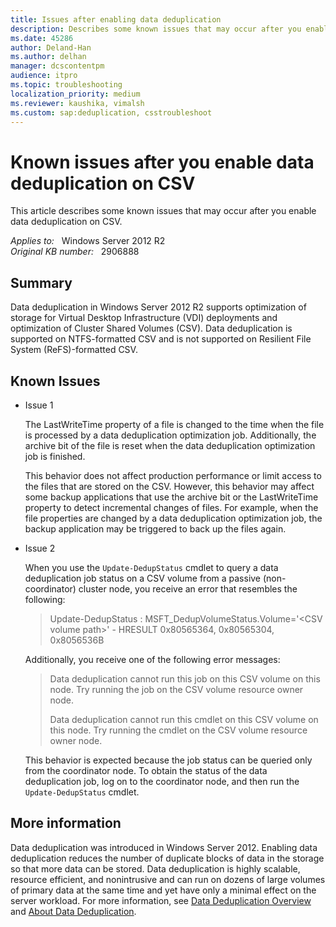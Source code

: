 ```yaml
---
title: Issues after enabling data deduplication
description: Describes some known issues that may occur after you enable data deduplication on Cluster Shared Volumes (CSV).
ms.date: 45286
author: Deland-Han
ms.author: delhan
manager: dcscontentpm
audience: itpro
ms.topic: troubleshooting
localization_priority: medium
ms.reviewer: kaushika, vimalsh
ms.custom: sap:deduplication, csstroubleshoot
---
```

# Known issues after you enable data deduplication on CSV

This article describes some known issues that may occur after you enable data deduplication on CSV.

_Applies to:_ &nbsp; Windows Server 2012 R2  
_Original KB number:_ &nbsp; 2906888

## Summary

Data deduplication in Windows Server 2012 R2 supports optimization of storage for Virtual Desktop Infrastructure (VDI) deployments and optimization of Cluster Shared Volumes (CSV). Data deduplication is supported on NTFS-formatted CSV and is not supported on Resilient File System (ReFS)-formatted CSV.

## Known Issues

- Issue 1  

    The LastWriteTime  property of a file is changed to the time when the file is processed by a data deduplication optimization job. Additionally, the archive bit of the file is reset when the data deduplication optimization job is finished.

    This behavior does not affect production performance or limit access to the files that are stored on the CSV. However, this behavior may affect some backup applications that use the archive bit or the LastWriteTime property to detect incremental changes of files. For example, when the file properties are changed by a data deduplication optimization job, the backup application may be triggered to back up the files again.

- Issue 2

    When you use the `Update-DedupStatus` cmdlet to query a data deduplication job status on a CSV volume from a passive (non-coordinator) cluster node, you receive an error that resembles the following:

    > Update-DedupStatus : MSFT_DedupVolumeStatus.Volume='\<CSV volume path>' - HRESULT 0x80565364, 0x80565304, 0x8056536B

    Additionally, you receive one of the following error messages:

    > Data deduplication cannot run this job on this CSV volume on this node. Try running the job on the CSV volume resource owner node.
    >
    > Data deduplication cannot run this cmdlet on this CSV volume on this node. Try running the cmdlet on the CSV volume resource owner node.

    This behavior is expected because the job status can be queried only from the coordinator node. To obtain the status of the data deduplication job, log on to the coordinator node, and then run the `Update-DedupStatus` cmdlet.

## More information

Data deduplication was introduced in Windows Server 2012. Enabling data deduplication reduces the number of duplicate blocks of data in the storage so that more data can be stored. Data deduplication is highly scalable, resource efficient, and nonintrusive and can run on dozens of large volumes of primary data at the same time and yet have only a minimal effect on the server workload. For more information, see [Data Deduplication Overview](/previous-versions/windows/it-pro/windows-server-2012-R2-and-2012/hh831602(v=ws.11)) and [About Data Deduplication](/previous-versions/windows/desktop/dedup/about-data-deduplication).
